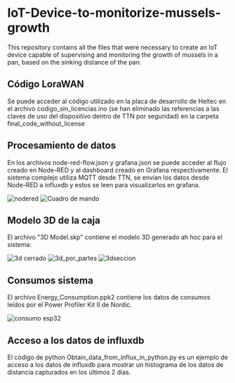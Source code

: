 # IoT-Device-to-monitorize-mussels-growth
This repository contains all the files that were necessary to create an IoT device capable of supervising and monitoring the growth of mussels in a pan, based on the sinking distance of the pan.

## Código LoraWAN

Se puede acceder al código utilizado en la placa de desarrollo de Heltec en el archivo codigo_sin_licencias.ino (se han eliminado las referencias a las claves de uso del dispositivo dentro de TTN por seguridad) en la carpeta final_code_without_license

## Procesamiento de datos

En los archivos node-red-flow.json y grafana.json se puede acceder al flujo creado en Node-RED y al dashboard creado en Grafana respectivamente. El sistema complejo utiliza MQTT desde TTN, se envían los datos desde Node-RED a influxdb y estos se leen para visualizarlos en grafana. 

![nodered](https://github.com/user-attachments/assets/6f0918a0-5dae-4ef5-a575-c72a3967741b)
![Cuadro de mando](https://github.com/user-attachments/assets/5cefb23b-d9eb-43d8-8d49-08b42276b445)


## Modelo 3D de la caja

El archivo "3D Model.skp" contiene el modelo 3D generado ah hoc para el sistema:


![3d cerrado](https://github.com/user-attachments/assets/840f5161-bb32-43cd-abab-4ae7a2babfd8)
![3d_por_partes](https://github.com/user-attachments/assets/af7e0a68-9c74-49de-b1e5-28ce628e061b)
![3dseccion](https://github.com/user-attachments/assets/3cf6e199-afca-49e2-9471-e60ee57151e2)

## Consumos sistema

El archivo Energy_Consumption.ppk2 contiene los datos de consumos leídos por el Power Profiler Kit II de Nordic.

![consumo esp32](https://github.com/user-attachments/assets/23a9b2a3-c2f1-4c24-a410-ddff9f65edc7)

## Acceso a los datos de influxdb

El código de python Obtain_data_from_influx_in_python.py es un ejemplo de acceso a los datos de influxdb para mostrar un histograma de los datos de distancia capturados en los últimos 2 días. 

